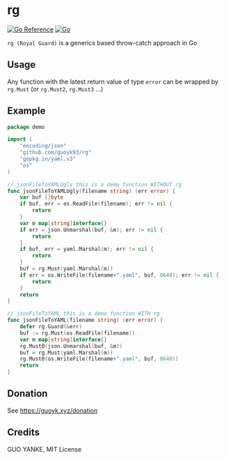 # rg

[![Go Reference](https://pkg.go.dev/badge/github.com/guoyk93/rg.svg)](https://pkg.go.dev/github.com/guoyk93/rg)
[![Go](https://github.com/guoyk93/rg/actions/workflows/go.yml/badge.svg)](https://github.com/guoyk93/rg/actions/workflows/go.yml)

`rg (Royal Guard)` is a generics based throw-catch approach in Go

## Usage

Any function with the latest return value of type `error` can be wrapped by `rg.Must` (or `rg.Must2`, `rg.Must3` ...)

## Example

```go
package demo

import (
	"encoding/json"
	"github.com/guoyk93/rg"
	"gopkg.in/yaml.v3"
	"os"
)

// jsonFileToYAMLUgly this is a demo function WITHOUT rg
func jsonFileToYAMLUgly(filename string) (err error) {
	var buf []byte
	if buf, err = os.ReadFile(filename); err != nil {
		return
	}
	var m map[string]interface{}
	if err = json.Unmarshal(buf, &m); err != nil {
		return
	}
	if buf, err = yaml.Marshal(m); err != nil {
		return
	}
	buf = rg.Must(yaml.Marshal(m))
	if err = os.WriteFile(filename+".yaml", buf, 0640); err != nil {
		return
	}
	return
}

// jsonFileToYAML this is a demo function WITH rg
func jsonFileToYAML(filename string) (err error) {
	defer rg.Guard(&err)
	buf := rg.Must(os.ReadFile(filename))
	var m map[string]interface{}
	rg.Must0(json.Unmarshal(buf, &m))
	buf = rg.Must(yaml.Marshal(m))
	rg.Must0(os.WriteFile(filename+".yaml", buf, 0640))
	return
}
```

## Donation

See https://guoyk.xyz/donation

## Credits

GUO YANKE, MIT License
